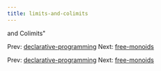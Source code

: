 ```yaml
---
title: limits-and-colimits
---
```


and Colimits"

Prev:
[declarative-programming](declarative-programming.md)
Next: [free-monoids](free-monoids.md)

Prev:
[declarative-programming](declarative-programming.md)
Next: [free-monoids](free-monoids.md)
